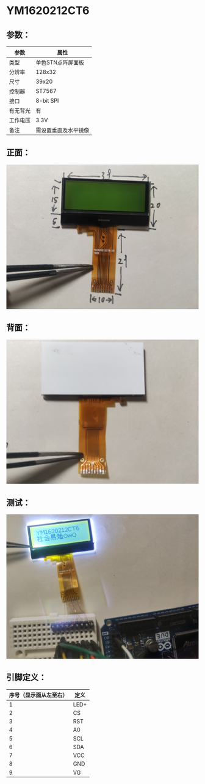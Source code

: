 # YM1620212CT6

## 参数：

| 参数     | 属性                 |
| -------- | -------------------- |
| 类型     | 单色STN点阵屏面板    |
| 分辨率   | 128x32               |
| 尺寸     | 39x20                |
| 控制器   | ST7567               |
| 接口     | 8-bit SPI            |
| 有无背光 | 有                   |
| 工作电压 | 3.3V                 |
| 备注     | 需设置垂直及水平镜像 |

## 正面：

![正面](正面.jpg)

## 背面：

![背面](背面.jpg)

## 测试：

![测试](测试.jpg)

## 引脚定义：

| 序号（显示面从左至右） | 定义 |
| ---------------------- | ---- |
| 1                      | LED+ |
| 2                      | CS   |
| 3                      | RST  |
| 4                      | A0   |
| 5                      | SCL  |
| 6                      | SDA  |
| 7                      | VCC  |
| 8                      | GND  |
| 9                      | VG   |